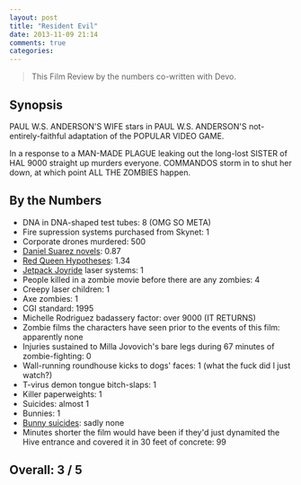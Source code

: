 ```yaml
---
layout: post
title: "Resident Evil"
date: 2013-11-09 21:14
comments: true
categories: 
---
```


> This Film Review by the numbers co-written with Devo.

Synopsis
--------

PAUL W.S. ANDERSON'S WIFE stars in PAUL W.S. ANDERSON'S not-entirely-faithful adaptation of the POPULAR VIDEO GAME.

In a response to a MAN-MADE PLAGUE leaking out the long-lost SISTER of HAL 9000 straight up murders everyone. COMMANDOS storm in to shut her down, at which point ALL THE ZOMBIES happen.

By the Numbers
--------------

* DNA in DNA-shaped test tubes: 8 (OMG SO META)
* Fire supression systems purchased from Skynet: 1
* Corporate drones murdered: 500
* [Daniel Suarez novels](http://thedaemon.com/): 0.87
* [Red Queen Hypotheses](https://en.wikipedia.org/wiki/Red_Queen_hypothesis): 1.34
* [Jetpack Joyride](http://halfbrick.com/our-games/jetpack-joyride/) laser systems: 1
* People killed in a zombie movie before there are any zombies: 4
* Creepy laser children: 1
* Axe zombies: 1
* CGI standard: 1995
* Michelle Rodriguez badassery factor: over 9000 (IT RETURNS)
* Zombie films the characters have seen prior to the events of this film: apparently none
* Injuries sustained to Milla Jovovich's bare legs during 67 minutes of zombie-fighting: 0
* Wall-running roundhouse kicks to dogs' faces: 1 (what the fuck did I just watch?)
* T-virus demon tongue bitch-slaps: 1
* Killer paperweights: 1
* Suicides: almost 1
* Bunnies: 1
* [Bunny suicides](https://en.wikipedia.org/wiki/The_Book_of_Bunny_Suicides): sadly none
* Minutes shorter the film would have been if they'd just dynamited the Hive entrance and covered it in 30 feet of concrete: 99

Overall: 3 / 5
--------------